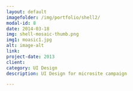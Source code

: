 ```yaml
---
layout: default
imagefolder: /img/portfolio/shell2/
modal-id: 8
date: 2014-03-18
img: shell-mosaic-thumb.png
img1: moasic1.jpg
alt: image-alt
link: 
project-date: 2013
client: 
category: UI Design
description: UI Design for microsite campaign

---
```

